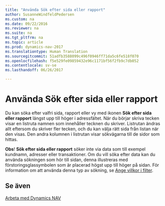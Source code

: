 ```yaml
---
title: "Använda Sök efter sida eller rapport"
author: SusanneWindfeldPedersen
ms.custom: na
ms.date: 09/22/2016
ms.reviewer: na
ms.suite: na
ms.tgt_pltfrm: na
ms.topic: article
ms.prod: dynamics-nav-2017
ms.translationtype: Human Translation
ms.sourcegitcommit: 51adfb3588099c496f0946ff71da5c6fe518f070
ms.openlocfilehash: f5e529fe09859432e96c1171bf56f2fb9c7db052
ms.contentlocale: sv-se
ms.lasthandoff: 06/26/2017

---
```


# <a name="using-search-for-page-or-report"></a>Använda Sök efter sida eller rapport
Du kan söka efter valfri sida, rapport eller vy med ikonen **Sök efter sida eller rapport** längst upp till höger i adressfältet.
När du börjar skriva tecken visar en listruta namnen som innehåller tecknen du skriver. Listrutan ändras allt eftersom du skriver fler tecken, och du kan välja rätt sida från listan när den visas. Den andra kolumnen i listrutan visar sökvägarna till de sidor som hittas.

**Obs**! **Sök efter sida eller rapport** söker inte via data som till exempel kundnamn, adresser eller transaktioner. Om du vill söka efter data kan du använda sökningen som hör till sidan, denna illustreras med förstoringsglassymbolen som är placerad högst upp till höger på sidan. För information om att använda denna typ av sökning, se [Ange villkor i filter](ui-enter-criteria-filters.md).

## <a name="see-also"></a>Se även
[Arbeta med Dynamics NAV](ui-work-product.md)

